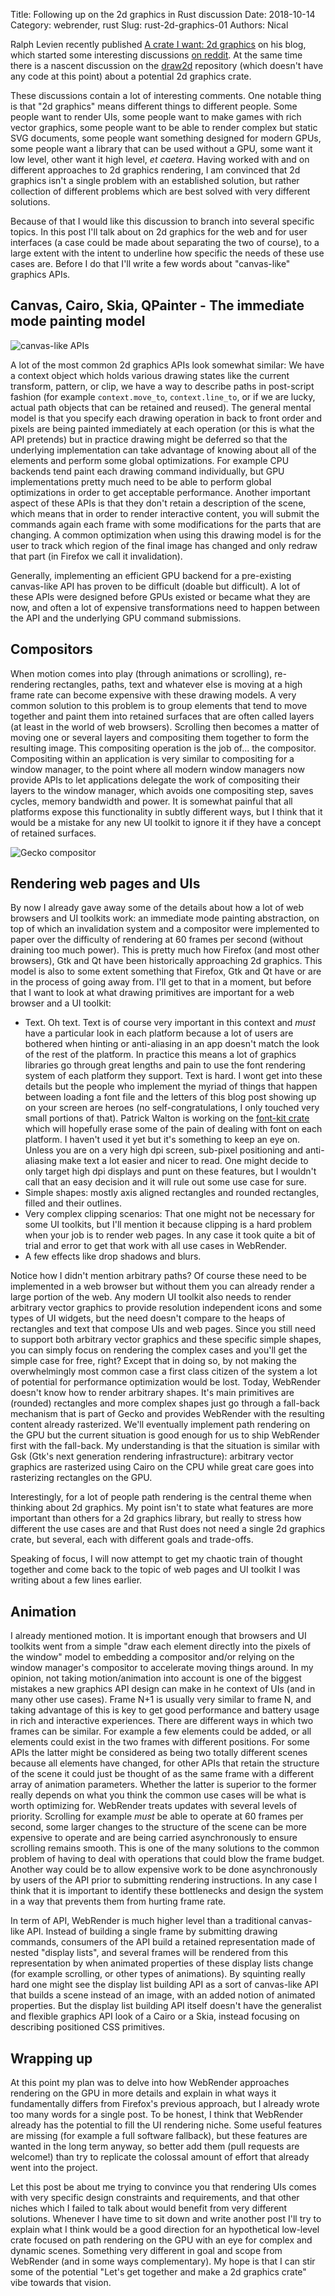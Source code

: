 Title: Following up on the 2d graphics in Rust discussion
Date: 2018-10-14
Category: webrender, rust
Slug: rust-2d-graphics-01
Authors: Nical

Ralph Levien recently published [A crate I want: 2d graphics](https://raphlinus.github.io/rust/graphics/2018/10/11/2d-graphics.html) on his blog, which started some interesting discussions [on reddit](https://www.reddit.com/r/rust/comments/9nhhh8/a_crate_i_want_2d_graphics/). At the same time there is a nascent discussion on the [draw2d](https://github.com/draw2d/rfcs/issues/1) repository (which doesn't have any code at this point) about a potential 2d graphics crate.

These discussions contain a lot of interesting comments. One notable thing is that "2d graphics" means different things to different people. Some people want to render UIs, some people want to make games with rich vector graphics, some people want to be able to render complex but static SVG documents, some people want something designed for modern GPUs, some people want a library that can be used without a GPU, some want it low level, other want it high level, *et caetera*.
Having worked with and on different approaches to 2d graphics rendering, I am convinced that 2d graphics isn't a single problem with an established solution, but rather collection of different problems which are best solved with very different solutions.

Because of that I would like this discussion to branch into several specific topics. In this post I'll talk about on 2d graphics for the web and for user interfaces (a case could be made about separating the two of course), to a large extent with the intent to underline how specific the needs of these use cases are. Before I do that I'll write a few words about "canvas-like" graphics APIs.

## Canvas, Cairo, Skia, QPainter - The immediate mode painting model

![canvas-like APIs]({filename}/images/canvas-api.svg)

A lot of the most common 2d graphics APIs look somewhat similar: We have a context object which holds various drawing states like the current transform, pattern, or clip, we have a way to describe paths in post-script fashion (for example `context.move_to`, `context.line_to`, or if we are lucky, actual path objects that can be retained and reused). The general mental model is that you specify each drawing operation in back to front order and pixels are being painted immediately at each operation (or this is what the API pretends) but in practice drawing might be deferred so that the underlying implementation can take advantage of knowing about all of the elements and perform some global optimizations. For example CPU backends tend paint each drawing command individually, but GPU implementations pretty much need to be able to perform global optimizations in order to get acceptable performance. Another important aspect of these APIs is that they don't retain a description of the scene, which means that in order to render interactive content, you will submit the commands again each frame with some modifications for the parts that are changing. A common optimization when using this drawing model is for the user to track which region of the final image has changed and only redraw that part (in Firefox we call it invalidation).

Generally, implementing an efficient GPU backend for a pre-existing canvas-like API has proven to be difficult (doable but difficult). A lot of these APIs were designed before GPUs existed or became what they are now, and often a lot of expensive transformations need to happen between the API and the underlying GPU command submissions.

## Compositors

When motion comes into play (through animations or scrolling), re-rendering rectangles, paths, text and whatever else is moving at a high frame rate can become expensive with these drawing models. A very common solution to this problem is to group elements that tend to move together and paint them into retained surfaces that are often called layers (at least in the world of web browsers). Scrolling then becomes a matter of moving one or several layers and compositing them together to form the resulting image. This compositing operation is the job of... the compositor. Compositing within an application is very similar to compositing for a window manager, to the point where all modern window managers now provide APIs to let applications delegate the work of compositing their layers to the window manager, which avoids one compositing step, saves cycles, memory bandwidth and power. It is somewhat painful that all platforms expose this functionality in subtly different ways, but I think that it would be a mistake for any new UI toolkit to ignore it if they have a concept of retained surfaces.

![Gecko compositor]({filename}/images/gecko-compositor.png)

## Rendering web pages and UIs

By now I already gave away some of the details about how a lot of web browsers and UI toolkits work: an immediate mode painting abstraction, on top of which an invalidation system and a compositor were implemented to paper over the difficulty of rendering at 60 frames per second (without draining too much power). This is pretty much how Firefox (and most other browsers), Gtk and Qt have been historically approaching 2d graphics. This model is also to some extent something that Firefox, Gtk and Qt have or are in the process of going away from. I'll get to that in a moment, but before that I want to look at what drawing primitives are important for a web browser and a UI toolkit:

 - Text. Oh text. Text is of course very important in this context and *must* have a particular look in each platform because a lot of users are bothered when hinting or anti-aliasing in an app doesn't match the look of the rest of the platform. In practice this means a lot of graphics libraries go through great lengths and pain to use the font rendering system of each platform they support. Text is hard. I wont get into these details but the people who implement the myriad of things that happen between loading a font file and the letters of this blog post showing up on your screen are heroes (no self-congratulations, I only touched very small portions of that). Patrick Walton is working on the [font-kit crate](https://github.com/pcwalton/font-kit) which will hopefully erase some of the pain of dealing with font on each platform. I haven't used it yet but it's something to keep an eye on. Unless you are on a very high dpi screen, sub-pixel positioning and anti-aliasing make text a lot easier and nicer to read. One might decide to only target high dpi displays and punt on these features, but I wouldn't call that an easy decision and it will rule out some use case for sure.
 - Simple shapes: mostly axis aligned rectangles and rounded rectangles, filled and their outlines.
 - Very complex clipping scenarios: That one might not be necessary for some UI toolkits, but I'll mention it because clipping is a hard problem when your job is to render web pages. In any case it took quite a bit of trial and error to get that work with all use cases in WebRender.
 - A few effects like drop shadows and blurs.


Notice how I didn't mention arbitrary paths? Of course these need to be implemented in a web browser but without them you can already render a large portion of the web. Any modern UI toolkit also needs to render arbitrary vector graphics to provide resolution independent icons and some types of UI widgets, but the need doesn't compare to the heaps of rectangles and text that compose UIs and web pages.
Since you still need to support both arbitrary vector graphics and these specific simple shapes, you can simply focus on rendering the complex cases and you'll get the simple case for free, right? Except that in doing so, by not making the overwhelmingly most common case a first class citizen of the system a lot of potential for performance optimization would be lost.
Today, WebRender doesn't know how to render arbitrary shapes. It's main primitives are (rounded) rectangles and more complex shapes just go through a fall-back mechanism that is part of Gecko and provides WebRender with the resulting content already rasterized. We'll eventually implement path rendering on the GPU but the current situation is good enough for us to ship WebRender first with the fall-back.
My understanding is that the situation is similar with Gsk (Gtk's next generation rendering infrastructure): arbitrary vector graphics are rasterized using Cairo on the CPU while great care goes into rasterizing rectangles on the GPU.

Interestingly, for a lot of people path rendering is the central theme when thinking about 2d graphics. My point isn't to state what features are more important than others for a 2d graphics library, but really to stress how different the use cases are and that Rust does not need a single 2d graphics crate, but several, each with different goals and trade-offs.

Speaking of focus, I will now attempt to get my chaotic train of thought together and come back to the topic of web pages and UI toolkit I was writing about a few lines earlier.

## Animation

I already mentioned motion. It is important enough that browsers and UI toolkits went from a simple "draw each element directly into the pixels of the window" model to embedding a compositor and/or relying on the window manager's compositor to accelerate moving things around. In my opinion, not taking motion/animation into account is one of the biggest mistakes a new graphics API design can make in he context of UIs (and in many other use cases). Frame N+1 is usually very similar to frame N, and taking advantage of this is key to get good performance and battery usage in rich and interactive experiences. There are different ways in which two frames can be similar. For example a few elements could be added, or all elements could exist in the two frames with different positions. For some APIs the latter might be considered as being two totally different scenes because all elements have changed, for other APIs that retain the structure of the scene it could just be thought of as the same frame with a different array of animation parameters. Whether the latter is superior to the former really depends on what you think the common use cases will be what is worth optimizing for.
WebRender treats updates with several levels of priority. Scrolling for example *must* be able to operate at 60 frames per second, some larger changes to the structure of the scene can be more expensive to operate and are being carried asynchronously to ensure scrolling remains smooth. This is one of the many solutions to the common problem of having to deal with operations that could blow the frame budget. Another way could be to allow expensive work to be done asynchronously by users of the API prior to submitting rendering instructions. In any case I think that it is important to identify these bottlenecks and design the system in a way that prevents them from hurting frame rate.

In term of API, WebRender is much higher level than a traditional canvas-like API. Instead of building a single frame by submitting drawing commands, consumers of the API build a retained representation made of nested "display lists", and several frames will be rendered from this representation by when animated properties of these display lists change (for example scrolling, or other types of animations). By squinting really hard one might see the display list building API as a sort of canvas-like API that builds a scene instead of an image, with an added notion of animated properties. But the display list building API itself doesn't have the generalist and flexible graphics API look of a Cairo or a Skia, instead focusing on describing positioned CSS primitives.

## Wrapping up

At this point my plan was to delve into how WebRender approaches rendering on the GPU in more details and explain in what ways it fundamentally differs from Firefox's previous approach, but I already wrote too many words for a single post. To be honest, I think that WebRender already has the potential to fill the UI rendering niche. Some useful features are missing (for example a full software fallback), but these features are wanted in the long term anyway, so better add them (pull requests are welcome!) than try to replicate the colossal amount of effort that already went into the project.

Let this post be about me trying to convince you that rendering UIs comes with very specific design constraints and requirements, and that other niches which I failed to talk about would benefit from very different solutions. Whenever I have time to sit down and write another post I'll try to explain what I think would be a good direction for an hypothetical low-level crate focused on path rendering on the GPU with an eye for complex and dynamic scenes. Something very different in goal and scope from WebRender (and in some ways complementary). My hope is that I can stir some of the potential "Let's get together and make a 2d graphics crate" vibe towards that vision.
